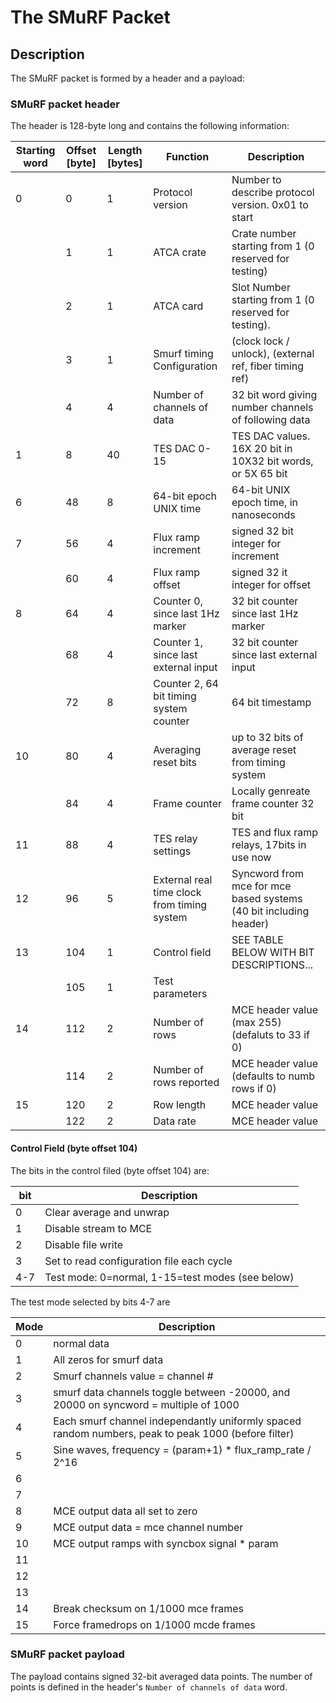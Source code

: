 # The SMuRF Packet

## Description

The SMuRF packet is formed by a header and a payload:

### SMuRF packet header

The header is 128-byte long and contains the following information:

| Starting word  | Offset [byte]     | Length [bytes]    | Function                                      | Description
|----------------|-------------------|-------------------|-----------------------------------------------|---------------------------
|        0       |       0           |         1         | Protocol version                              | Number to describe protocol version.  0x01 to start
|                |       1           |         1         | ATCA crate                                    | Crate number starting from 1 (0 reserved for testing)
|                |       2           |         1         | ATCA card                                     | Slot Number starting from 1 (0 reserved for testing).
|                |       3           |         1         | Smurf timing Configuration                    | (clock lock / unlock), (external ref, fiber timing ref)
|                |       4           |         4         | Number of channels of data                    | 32 bit word giving number channels of following data
|       1        |       8           |        40         | TES DAC 0-15                                  | TES DAC values. 16X 20 bit in 10X32 bit words, or 5X 65 bit
|       6        |      48           |         8         | 64-bit epoch UNIX time                        | 64-bit UNIX epoch time, in nanoseconds
|       7        |      56           |         4         | Flux ramp increment                           | signed 32 bit integer for increment
|                |      60           |         4         | Flux ramp offset                              | signed 32 it integer for offset
|       8        |      64           |         4         | Counter 0, since last 1Hz marker              | 32 bit counter since last 1Hz marker
|                |      68           |         4         | Counter 1, since last external input          | 32 bit counter since last external input
|                |      72           |         8         | Counter 2,  64 bit timing system counter      | 64 bit timestamp
|      10        |      80           |         4         | Averaging reset bits                          | up to 32 bits of average reset from timing system
|                |      84           |         4         | Frame counter                                 | Locally genreate frame counter 32 bit
|      11        |      88           |         4         | TES relay settings                            | TES and flux ramp relays, 17bits in use now
|      12        |      96           |         5         | External real time clock from timing system   | Syncword from mce for mce based systems (40 bit including header)
|      13        |     104           |         1         | Control field                                 | SEE TABLE BELOW WITH BIT DESCRIPTIONS...
|                |     105           |         1         | Test parameters                               |
|      14        |     112           |         2         | Number of rows                                | MCE header value (max 255)  (defaluts to 33 if 0)
|                |     114           |         2         | Number of rows reported                       | MCE header value (defaults to numb rows if 0)
|      15        |     120           |         2         | Row length                                    | MCE header value
|                |     122           |         2         | Data rate                                     | MCE header value

#### Control Field (byte offset 104)

The bits in the control filed (byte offset 104) are:

|  bit  | Description
|-------|-------------------------------------------
|   0   | Clear average and unwrap
|   1   | Disable stream to MCE
|   2   | Disable file write
|   3   | Set to read configuration file each cycle
|  4-7  | Test mode:  0=normal, 1-15=test modes (see below)

The test mode selected by bits 4-7 are

| Mode   | Description
|--------|---------------------
|    0   | normal data
|    1   | All zeros for smurf data
|    2   | Smurf channels value = channel #
|    3   | smurf data channels toggle between -20000, and 20000 on syncword = multiple of 1000
|    4   | Each smurf channel independantly uniformly spaced random numbers, peak to peak 1000 (before filter)
|    5   | Sine waves, frequency = (param+1) * flux_ramp_rate / 2^16
|    6   |
|    7   |
|    8   | MCE output data all set to zero
|    9   | MCE output data = mce channel number
|   10   | MCE output ramps with syncbox signal * param
|   11   |
|   12   |
|   13   |
|   14   | Break checksum on 1/1000 mce frames
|   15   | Force framedrops  on 1/1000 mcde frames


### SMuRF packet payload

The payload contains signed 32-bit averaged data points. The number of points is defined in the header's `Number of channels of data` word.
